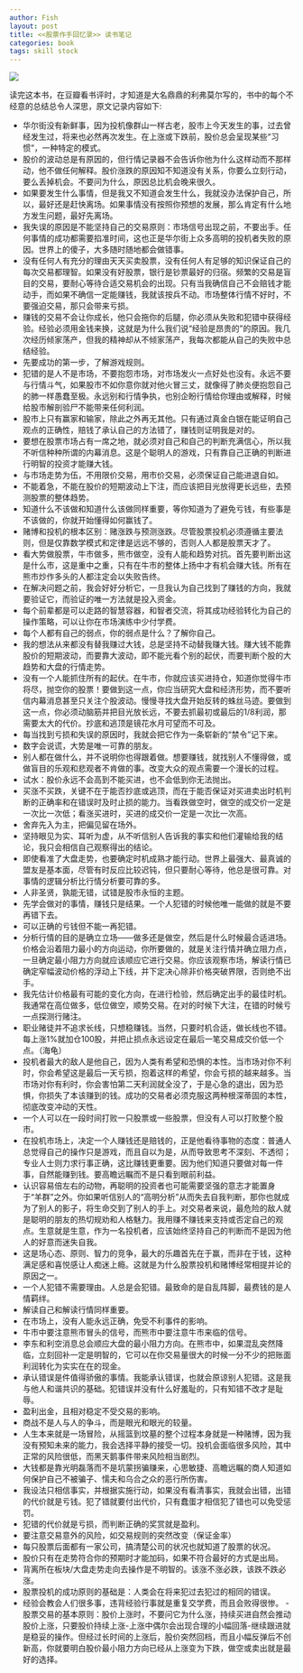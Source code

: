 ```yaml
---
author: Fish
layout: post
title: <<股票作手回忆录>> 读书笔记 
categories: book
tags: skill stock
---
```


![](https://img3.doubanio.com/view/subject/l/public/s8857282.jpg)


<!--more-->


读完这本书，在豆瓣看书评时，才知道是大名鼎鼎的利弗莫尔写的，书中的每个不经意的总结总令人深思，原文记录内容如下:


- 华尔街没有新鲜事，因为投机像群山一样古老，股市上今天发生的事，过去曾经发生过，将来也必然再次发生。在上涨或下跌前，股价总会呈现某些“习惯”，一种特定的模式。
- 股价的波动总是有原因的，但行情记录器不会告诉你他为什么这样动而不那样动，他不做任何解释。股价涨跌的原因知不知道没有关系，你要么立刻行动，要么丢掉机会。不要问为什么，原因总比机会晚来很久。
- 如果要发生什么事情，但是我又不知道会发生什么，我就没办法保护自己，所以，最好还是赶快离场。如果事情没有按照你预想的发展，那么肯定有什么地方发生问题，最好先离场。
- 我失误的原因是不能坚持自己的交易原则：市场信号出现之前，不要出手。任何事情的成功都需要掐准时间，这也正是华尔街上众多高明的投机者失败的原因。世界上的傻子，大多随时随地都会做错事。
- 没有任何人有充分的理由天天买卖股票，没有任何人有足够的知识保证自己的每次交易都理智。如果没有好股票，银行是钞票最好的归宿。频繁的交易是盲目的交易，要耐心等待合适交易机会的出现。只有当我确信自己不会赔钱才能动手，而如果不确信一定能赚钱，我就该按兵不动。市场整体行情不好时，不要强迫交易，那只会带来亏损。
- 赚钱的交易不会让你成长，他只会拖你的后腿，你必须从失败和犯错中获得经验。经验必须用金钱来换，这就是为什么我们说“经验是昂贵的”的原因。我几次经历倾家荡产，但我的精神却从不倾家荡产，我每次都能从自己的失败中总结经验。
- 先要成功的第一步，了解游戏规则。
- 犯错的是人不是市场，不要抱怨市场，对市场发火一点好处也没有。永远不要与行情斗气，如果股市不如你意你就对他火冒三丈，就像得了肺炎便抱怨自己的肺一样愚蠢至极。永远别和行情争执，也别企盼行情给你理由或解释，时候给股市解剖验尸不能带来任何利润。
- 股市上只有赢家和输家，除此之外再无其他。只有通过真金白银在能证明自己观点的正确性，赔钱了承认自己的方法错了，赚钱则证明我是对的。
- 要想在股票市场占有一席之地，就必须对自己和自己的判断充满信心，所以我不听信种种所谓的内幕消息。这是个聪明人的游戏，只有靠自己正确的判断进行明智的投资才能赚大钱。
- 与市场走势为伍，不用限价交易，用市价交易，必须保证自己能进退自如。
- 不能着急，不能在股价的短期波动上下注，而应该把目光放得更长远些，去预测股票的整体趋势。
- 知道什么不该做和知道什么该做同样重要，等你知道为了避免亏钱，有些事是不该做的，你就开始懂得如何赢钱了。
- 赌博和投机的根本区别：赌涨跌与预测涨跌。尽管股票投机必须遵循主要法则，但是仅靠数学模式和定律是远远不够的，否则人人都是股票天才了。
- 看大势做股票，牛市做多，熊市做空，没有人能和趋势对抗。首先要判断出这是什么市，这是重中之重，只有在牛市的整体上扬中才有机会赚大钱。所有在熊市炒作多头的人都注定会以失败告终。
- 在解决问题之前，我会好好分析它，一旦我认为自己找到了赚钱的方向，我就要验证它，而验证的唯一方法就是投入资金。
- 每个前辈都是可以走路的智慧容器，和智者交流，将其成功经验转化为自己的操作策略，可以让你在市场演练中少付学费。
- 每个人都有自己的弱点，你的弱点是什么？了解你自己。
- 我的想法从来都没有替我赚过大钱，总是坚持不动替我赚大钱。赚大钱不能靠股价的短期波动，而要靠大波动，即不能光看个别的起伏，而要判断个股的大趋势和大盘的行情走势。
- 没有一个人能抓住所有的起伏。在牛市，你就应该买进持仓，知道你觉得牛市将尽，抛空你的股票！要做到这一点，你应当研究大盘和经济形势，而不要听信内幕消息甚至只关注个股波动。慢慢寻找大盘开始反转的蛛丝马迹。要做到这一点，你必须动脑筋并把目光放长远，不要去抓最初或最后的1/8利润，那需要太大的代价。抄底和逃顶是镜花水月可望而不可及。
- 每当找到亏损和失误的原因时，我就会把它作为一条崭新的“禁令”记下来。
- 数字会说谎，大势是唯一可靠的朋友。
- 别人都在做什么，并不说明你也得跟着做。想要赚钱，就找别人不懂得做，或做盲目的乐观和悲观者不肯做的事。改变大众的观点需要一个漫长的过程。
- 试水：股价永远不会高到不能买进，也不会低到你无法抛出。
- 买涨不买跌，关键不在于能否抄底或逃顶，而在于能否保证对买进卖出时机判断的正确率和在错误时及时止损的能力。当看跌做空时，做空的成交价一定是一次比一次低；看涨买进时，买进的成交价一定是一次比一次高。
- 舍弃先入为主，把偏见留在场外。
- 坚持眼见为实、耳听为虚，从不听信别人告诉我的事实和他们灌输给我的结论，我只会相信自己观察得出的结论。
- 即使看准了大盘走势，也要确定时机成熟才能行动。世界上最强大、最真诚的盟友是基本面，尽管有时反应比较迟钝，但只要耐心等待，他总是很可靠。对事情的逻辑分析比行情分析要可靠的多。
- 人非圣贤，孰能无错，试错是股市永恒的主题。
- 先学会做对的事情，赚钱只是结果。一个人犯错的时候他唯一能做的就是不要再错下去。
- 可以正确的亏钱但不能一再犯错。
- 分析行情的目的是确立立场——做多还是做空，然后是什么时候最合适进场。价格会沿着阻力最小的方向运动，你所要做的，就是关注行情并确立阻力点，一旦确定最小阻力方向就应该顺应它进行交易。你应该观察市场，解读行情已确定窄幅波动价格的浮动上下线，并下定决心除非价格突破界限，否则绝不出手。
- 我先估计价格最有可能的变化方向，在进行检验，然后确定出手的最佳时机。我通常在高位做多，低位做空，顺势交易。在对的时候下大注，在错的时候亏一点探测行赌注。
- 职业赌徒并不追求长线，只想稳赚钱。当然，只要时机合适，做长线也不错。每上涨1%就加仓100股，并把止损点永远设定在最后一笔交易成交价低一个点。（海龟）
- 投机者最大的敌人是他自己，因为人类有希望和恐惧的本性。当市场对你不利时，你会希望这是最后一天亏损，抱着这样的希望，你会亏损的越来越多。当市场对你有利时，你会害怕第二天利润就全没了，于是心急的退出，因为恐惧，你损失了本该赚到的钱。成功的交易者必须克服这两种根深蒂固的本性，彻底改变冲动的天性。
- 一个人可以在一段时间打败一只股票或一些股票，但没有人可以打败整个股市。
- 在投机市场上，决定一个人赚钱还是赔钱的，正是他看待事物的态度：普通人总觉得自己的操作只是游戏，而且自以为是，从而导致思考不深刻、不透彻；专业人士则力求行事正确，这比赚钱更重要。因为他们知道只要做对每一件事，自然能赚到钱。要高瞻远瞩而不是只看到眼前利益。
- 认识容易倍左右的动物，再聪明的投资者也可能需要坚强的意志才能置身于“羊群”之外。你如果听信别人的“高明分析”从而失去自我判断，那你也就成为了别人的影子，将生命交到了别人的手上。对交易者来说，最危险的敌人就是聪明的朋友的热切规劝和人格魅力。我用赚不赚钱来支持或否定自己的观点。生意就是生意，作为一名投机者，应该始终坚持自己的判断而不是因为他人的好意而迷失自我。
- 这是场心态、原则、智力的竞争，最大的乐趣首先在于赢，而非在于钱，这种满足感和喜悦感让人痴迷上瘾。这就是为什么股票投机和赌博经常相提并论的原因之一。
- 一个人犯错不需要理由。人总是会犯错。最致命的是自乱阵脚，最费钱的是人情羁绊。
- 解读自己和解读行情同样重要。
- 在市场上，没有人能永远正确，免受不利事件的影响。
- 牛市中要注意熊市冒头的信号，而熊市中要注意牛市来临的信号。
- 李东和利空消息总会顺应大盘的最小阻力方向。在熊市中，如果混乱突然降临，立刻回补一定是明智的，它可以在你交易量很大的时候一分不少的把账面利润转化为实实在在的现金。
- 承认错误是件值得骄傲的事情。我能承认错误，也就会原谅别人犯错。这是我与他人和谐共识的基础。犯错误并没有什么好羞耻的，只有知错不改才是耻辱。
- 盈利出金，且相对稳定不受交易的影响。
- 商战不是人与人的争斗，而是眼光和眼光的较量。
- 人生本来就是一场冒险，从摇篮到坟墓的整个过程本身就是一种赌博，因为我没有预知未来的能力，我会选择平静的接受一切。投机会面临很多风险，其中正常的风险很低，而黑天鹅事件带来风险相当剧烈。
- 大钱都是靠光明磊落而不是坑蒙拐骗赚来，心思敏捷、高瞻远瞩的商人知道如何保护自己不被骗子、懦夫和乌合之众的恶行所伤害。
- 我设法只相信事实，并根据实施行动，如果没有看清事实，我就会出错，出错的代价就是亏钱。犯了错就要付出代价，只有蠢蛋才相信犯了错也可以免受惩罚。
- 犯错的代价就是亏损，而判断正确的奖赏就是盈利。
- 要注意交易意外的风险，如交易规则的突然改变（保证金率）
- 每只股票后面都有一家公司，搞清楚公司的状况也就知道了股票的状况。
- 股价只有在走势符合你的预期时才能加码，如果不符合最好的方式是出局。
- 背离所在板块/大盘走势走向去操作是不明智的。该涨不涨必跌，该跌不跌必涨。
- 股票投机的成功原则的基础是：人类会在将来犯过去犯过的相同的错误。
- 经验会教会人们很多事，违背经验行事就是重复交学费，而且会败得很惨。
       - 股票交易的基本原则：股价上涨时，不要问它为什么涨，持续买进自然会推动股价上涨，只要股价持续上涨-上涨中偶尔会出现合理的小幅回落-继续跟进就是稳妥的操作。但经过长时间的上涨后，股价突然回档，而且小幅反弹后不创新高，你就要明白股价最小阻力方向已经从上涨变为下跌，做空或卖出就是最好的选择。
